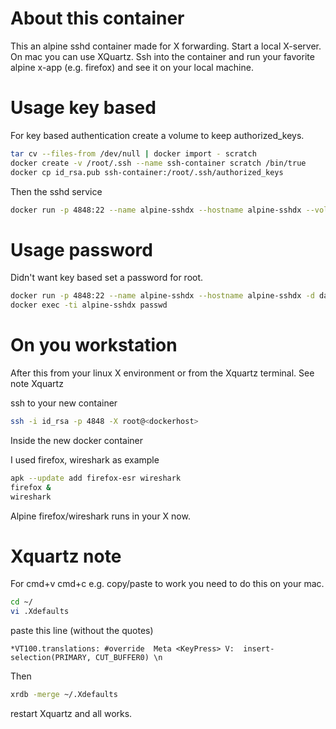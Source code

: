 # About this container

This an alpine sshd container made for X forwarding.
Start a local X-server. On mac you can use XQuartz.
Ssh into the container and run your favorite alpine
x-app (e.g. firefox) and see it on your local machine.

# Usage key based

For key based authentication create a volume to keep
authorized_keys.
```bash
tar cv --files-from /dev/null | docker import - scratch
docker create -v /root/.ssh --name ssh-container scratch /bin/true
docker cp id_rsa.pub ssh-container:/root/.ssh/authorized_keys
```

Then the sshd service
```bash
docker run -p 4848:22 --name alpine-sshdx --hostname alpine-sshdx --volumes-from ssh-container  -d danielguerra/alpine-sshdx
```

# Usage password

Didn't want key based set a password for root.
```bash
docker run -p 4848:22 --name alpine-sshdx --hostname alpine-sshdx -d danielguerra/alpine-sshdx
docker exec -ti alpine-sshdx passwd
```

# On you workstation

After this from your linux
X environment or from the Xquartz
terminal. See note Xquartz

ssh to your new container
```bash
ssh -i id_rsa -p 4848 -X root@<dockerhost>
```

Inside the new docker container

I used firefox, wireshark as example
```bash
apk --update add firefox-esr wireshark
firefox &
wireshark
```

Alpine firefox/wireshark runs in your X now.

# Xquartz note
For cmd+v cmd+c e.g. copy/paste to work you need to do this on your mac.
```bash
cd ~/
vi .Xdefaults
```

paste this line (without the quotes)

`*VT100.translations: #override  Meta <KeyPress> V:  insert-selection(PRIMARY, CUT_BUFFER0) \n`

Then
```bash
xrdb -merge ~/.Xdefaults
```
restart Xquartz and all works.
